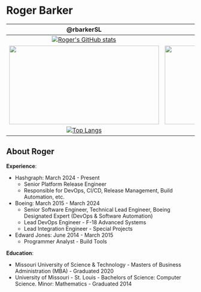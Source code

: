 # Roger Barker

| @rbarkerSL | @DJ-BBot |
| :--------: | :------: |
| [![Roger's GitHub stats](https://github-readme-stats.vercel.app/api?username=rbarkerSL&show_icons=true&theme=neon)](https://github.com/rbarkerSL/github-readme-stats) | [![Roger's GitHub stats](https://github-readme-stats.vercel.app/api?username=DJ-BBot&show_icons=true&theme=gotham)](https://github.com/rbarkerSL/github-readme-stats) |
| <img src="https://github-readme-streak-stats.herokuapp.com/?user=rbarkerSL&theme=neon&hide_border=false" height="210" width="400"> | <img src="https://github-readme-streak-stats.herokuapp.com/?user=DJ-BBot&theme=gotham&hide_border=false" height="210" width="400"> |
| [![Top Langs](https://github-readme-stats.vercel.app/api/top-langs/?username=rbarkerSL&show_icons=true&theme=neon)](https://github.com/rbarkerSL/github-readme-stats) | [![Top Langs](https://github-readme-stats.vercel.app/api/top-langs/?username=DJ-BBot&show_icons=true&theme=gotham)](https://github.com/DJ-BBot/github-readme-stats) |

## About Roger

**Experience**:

- Hashgraph: March 2024 - Present
  - Senior Platform Release Engineer
  - Responsible for DevOps, CI/CD, Release Management, Build Automation, etc.
- Boeing: March 2015 - March 2024
  - Senior Software Engineer, Technical Lead Engineer, Boeing Designated Expert (DevOps & Software Automation)
  - Lead DevOps Engineer - F-18 Advanced Systems
  - Lead Integration Engineer - Special Projects
- Edward Jones: June 2014 - March 2015
  - Programmer Analyst - Build Tools

**Education**:
- Missouri University of Science & Technology - Masters of Business Administration (MBA) - Graduated 2020
- University of Missouri - St. Louis - Bachelors of Science: Computer Science. Minor: Mathematics - Graduated 2014
<!--
**rbarkerSL/rbarkerSL** is a ✨ _special_ ✨ repository because its `README.md` (this file) appears on your GitHub profile.

Here are some ideas to get you started:

- 🔭 I’m currently working on ...
- 🌱 I’m currently learning ...
- 👯 I’m looking to collaborate on ...
- 🤔 I’m looking for help with ...
- 💬 Ask me about ...
- 📫 How to reach me: ...
- 😄 Pronouns: ...
- ⚡ Fun fact: ...
-->
